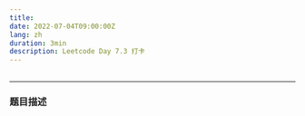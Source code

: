 ```yaml
---
title: 
date: 2022-07-04T09:00:00Z
lang: zh
duration: 3min
description: Leetcode Day 7.3 打卡
---
```


## []() <MarkerMedium />
***
### 题目描述
